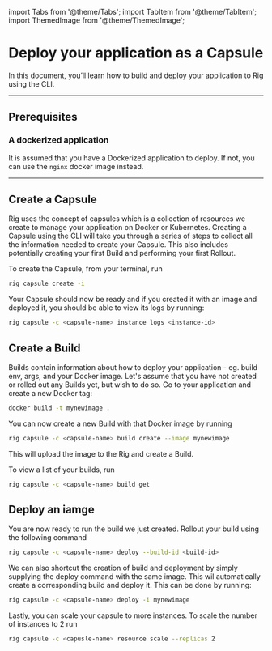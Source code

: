 import Tabs from '@theme/Tabs';
import TabItem from '@theme/TabItem';
import ThemedImage from '@theme/ThemedImage';

# Deploy your application as a Capsule

In this document, you’ll learn how to build and deploy your application to Rig using the CLI.

<hr class="solid" />

## Prerequisites

### A dockerized application

It is assumed that you have a Dockerized application to deploy. If not, you can use the `nginx` docker image instead.

<hr class="solid" />

## Create a Capsule

Rig uses the concept of capsules which is a collection of resources we create to manage your application on Docker or Kubernetes. Creating a Capsule using the CLI will take you through a series of steps to collect all the information needed to create your Capsule. This also includes potentially creating your first Build and performing your first Rollout.

To create the Capsule, from your terminal, run

```bash
rig capsule create -i
```

Your Capsule should now be ready and if you created it with an image and deployed it, you should be able to view its logs by running:

```bash
rig capsule -c <capsule-name> instance logs <instance-id>
```

## Create a Build

Builds contain information about how to deploy your application - eg. build env, args, and your Docker image. Let's assume that you have not created or rolled out any Builds yet, but wish to do so. Go to your application and create a new Docker tag:

```bash
docker build -t mynewimage .
```

You can now create a new Build with that Docker image by running

```bash
rig capsule -c <capsule-name> build create --image mynewimage
```

This will upload the image to the Rig and create a Build.

To view a list of your builds, run

```bash
rig capsule -c <capsule-name> build get
```

## Deploy an iamge

You are now ready to run the build we just created. Rollout your build using the following command

```bash
rig capsule -c <capsule-name> deploy --build-id <build-id>
```

We can also shortcut the creation of build and deployment by simply supplying the deploy command with the same image. This wil automatically create a corresponding build and deploy it. This can be done by running:

```bash
rig capsule -c <capsule-name> deploy -i mynewimage
```

Lastly, you can scale your capsule to more instances. To scale the number of instances to 2 run

```bash
rig capsule -c <capusle-name> resource scale --replicas 2
```
